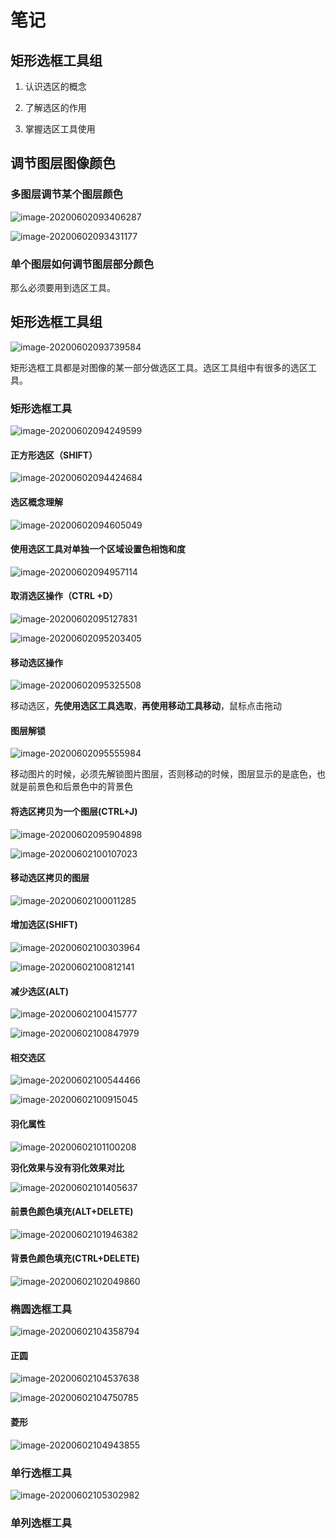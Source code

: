 # 笔记

## 矩形选框工具组

1. 认识选区的概念

2. 了解选区的作用

3. 掌握选区工具使用

   

## 调节图层图像颜色

### 多图层调节某个图层颜色

![image-20200602093406287](05-矩形选框工具组.assets/image-20200602093406287.png)



![image-20200602093431177](05-矩形选框工具组.assets/image-20200602093431177.png)



### 单个图层如何调节图层部分颜色

那么必须要用到选区工具。



## 矩形选框工具组

![image-20200602093739584](05-矩形选框工具组.assets/image-20200602093739584.png)



矩形选框工具都是对图像的某一部分做选区工具。选区工具组中有很多的选区工具。

### 矩形选框工具



![image-20200602094249599](05-矩形选框工具组.assets/image-20200602094249599.png)





#### 正方形选区（SHIFT）

![image-20200602094424684](05-矩形选框工具组.assets/image-20200602094424684.png)





#### 选区概念理解

![image-20200602094605049](05-矩形选框工具组.assets/image-20200602094605049.png)





#### 使用选区工具对单独一个区域设置色相饱和度

![image-20200602094957114](05-矩形选框工具组.assets/image-20200602094957114.png)





#### 取消选区操作（CTRL +D）

![image-20200602095127831](05-矩形选框工具组.assets/image-20200602095127831.png)





![image-20200602095203405](05-矩形选框工具组.assets/image-20200602095203405.png)





#### 移动选区操作

![image-20200602095325508](05-矩形选框工具组.assets/image-20200602095325508.png)

​	       移动选区，**先使用选区工具选取**，**再使用移动工具移动**，鼠标点击拖动

#### 图层解锁

![image-20200602095555984](05-矩形选框工具组.assets/image-20200602095555984.png)

​                移动图片的时候，必须先解锁图片图层，否则移动的时候，图层显示的是底色，也就是前景色和后景色中的背景色



#### 将选区拷贝为一个图层(CTRL+J)

![image-20200602095904898](05-矩形选框工具组.assets/image-20200602095904898.png)





![image-20200602100107023](05-矩形选框工具组.assets/image-20200602100107023.png)





#### 移动选区拷贝的图层

![image-20200602100011285](05-矩形选框工具组.assets/image-20200602100011285.png)





#### 增加选区(SHIFT)

![image-20200602100303964](05-矩形选框工具组.assets/image-20200602100303964.png)



![image-20200602100812141](05-矩形选框工具组.assets/image-20200602100812141.png)



#### 减少选区(ALT)

![image-20200602100415777](05-矩形选框工具组.assets/image-20200602100415777.png)



![image-20200602100847979](05-矩形选框工具组.assets/image-20200602100847979.png)



#### 相交选区

![image-20200602100544466](05-矩形选框工具组.assets/image-20200602100544466.png)





![image-20200602100915045](05-矩形选框工具组.assets/image-20200602100915045.png)



#### 羽化属性

![image-20200602101100208](05-矩形选框工具组.assets/image-20200602101100208.png)



**羽化效果与没有羽化效果对比**

![image-20200602101405637](05-矩形选框工具组.assets/image-20200602101405637.png)





#### 前景色颜色填充(ALT+DELETE)

![image-20200602101946382](05-矩形选框工具组.assets/image-20200602101946382.png)



#### 背景色颜色填充(CTRL+DELETE)

![image-20200602102049860](05-矩形选框工具组.assets/image-20200602102049860.png)





### 椭圆选框工具

![image-20200602104358794](05-矩形选框工具组.assets/image-20200602104358794.png)



#### 正圆

![image-20200602104537638](05-矩形选框工具组.assets/image-20200602104537638.png)





![image-20200602104750785](05-矩形选框工具组.assets/image-20200602104750785.png)



#### 菱形

![image-20200602104943855](05-矩形选框工具组.assets/image-20200602104943855.png)





### 单行选框工具

![image-20200602105302982](05-矩形选框工具组.assets/image-20200602105302982.png)



### 单列选框工具



